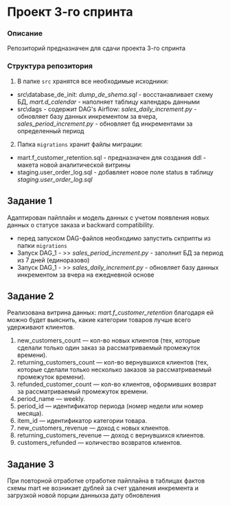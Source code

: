 # Проект 3-го спринта

### Описание
Репозиторий предназначен для сдачи проекта 3-го спринта

### Структура репозитория
1. В папке `src` хранятся все необходимые исходники: 
* src\database_de_init: *dump_de_shema.sql* - восстанавливает схему БД, *mart.d_calendar* - наполняет таблицу календарь данными
* src\dags - содержит DAG's Airflow: *sales_daily_increment.py* - обновляет базу данных инкрементом за вчера, *sales_period_increment.py* - обновляет бд инкрементами за определенный период

2. Папка `migrations` хранит файлы миграции:
* mart.f_customer_retention.sql - предназначен для создания ddl - макета новой аналитической витрины
* staging.user_order_log.sql - добавляет новое поле status в таблицу *staging.user_order_log.sql*


## Задание 1
Адаптирован пайплайн и модель данных с учетом появления новых данных о статусе заказа и backward compatibility.
* перед запуском DAG-файлов необходимо запустить скприпты из папки `migrations`
* Запуск DAG_1 - >> *sales_period_increment.py* - заполнит БД за период из 7 дней (единоразово)
* Запуск DAG_1 - >> *sales_daily_increment.py* - обновляет базу данных инкрементом за вчера на ежедневной основе

## Задание 2
Реализована витрина данных: *mart.f_customer_retention* благодаря ей можно будет выяснить, какие категории товаров лучше всего удерживают клиентов.

1. new_customers_count — кол-во новых клиентов (тех, которые сделали только один 
заказ за рассматриваемый промежуток времени).
2. returning_customers_count — кол-во вернувшихся клиентов (тех,
которые сделали только несколько заказов за рассматриваемый промежуток времени).
3. refunded_customer_count — кол-во клиентов, оформивших возврат за 
рассматриваемый промежуток времени.
4. period_name — weekly.
5. period_id — идентификатор периода (номер недели или номер месяца).
6. item_id — идентификатор категории товара.
7. new_customers_revenue — доход с новых клиентов.
8. returning_customers_revenue — доход с вернувшихся клиентов.
9. customers_refunded — количество возвратов клиентов. 

## Задание 3
При повторной отработке отработке пайплайна в таблицах фактов схемы mart не возникает дублей за счет удаления инкремента и загрузкой новой порции данныхза дату обновления
